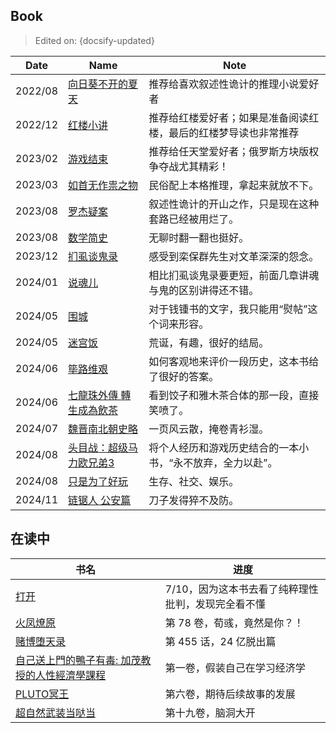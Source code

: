 ## Book

> Edited on: {docsify-updated}

Date | Name | Note
--- | --- | ---
2022/08 | [向日葵不开的夏天](https://book.douban.com/subject/26873412/) | 推荐给喜欢叙述性诡计的推理小说爱好者
2022/12 | [红楼小讲](https://book.douban.com/subject/1080314/) | 推荐给红楼爱好者；如果是准备阅读红楼，最后的红楼梦导读也非常推荐
2023/02 | [游戏结束](https://book.douban.com/subject/34983702/) | 推荐给任天堂爱好者；俄罗斯方块版权争夺战尤其精彩！
2023/03 | [如首无作祟之物](https://book.douban.com/subject/35406149/) | 民俗配上本格推理，拿起来就放不下。
2023/08 | [罗杰疑案](https://book.douban.com/subject/34985248/) | 叙述性诡计的开山之作，只是现在这种套路已经被用烂了。
2023/08 | [数学简史](https://book.douban.com/subject/27170478/) | 无聊时翻一翻也挺好。
2023/12 | [扪虱谈鬼录](https://book.douban.com/subject/27043530/) | 感受到栾保群先生对文革深深的怨念。
2024/01 | [说魂儿](https://book.douban.com/subject/27043532/) | 相比扪虱谈鬼录要更短，前面几章讲魂与鬼的区别讲得还不错。
2024/05 | [围城](https://book.douban.com/subject/27070488/) | 对于钱锺书的文字，我只能用“熨帖”这个词来形容。
2024/05 | [迷宫饭](https://book.douban.com/series/56013) | 荒诞，有趣，很好的结局。
2024/06 | [筚路维艰](https://book.douban.com/subject/26171466/) | 如何客观地来评价一段历史，这本书给了很好的答案。
2024/06 | [七龍珠外傳 轉生成為飲茶](https://book.douban.com/subject/30184970/) | 看到饺子和雅木茶合体的那一段，直接笑喷了。
2024/07 | [魏晋南北朝史略](https://book.douban.com/subject/27078666/) | 一页风云散，掩卷青衫湿。
2024/08 | [头目战：超级马力欧兄弟3](https://book.douban.com/subject/30288732/) | 将个人经历和游戏历史结合的一本小书，“永不放弃，全力以赴”。
2024/08 | [只是为了好玩](https://book.douban.com/subject/36303640/) | 生存、社交、娱乐。
2024/11 | [链锯人 公安篇](https://bgm.tv/subject/268279) | 刀子发得猝不及防。

## 在读中

书名 | 进度
--- | ---
[打开](https://book.douban.com/subject/30441530/) | 7/10，因为这本书去看了纯粹理性批判，发现完全看不懂
[火凤燎原](https://book.douban.com/series/13190) | 第 78 卷，荀彧，竟然是你？！
[赌博堕天录](https://book.douban.com/series/34762) | 第 455 话，24 亿脱出篇
[自己送上門的鴨子有毒: 加茂教授的人性經濟學課程](https://book.douban.com/subject/36291470/) | 第一卷，假装自己在学习经济学
[PLUTO冥王](https://book.douban.com/subject/36584896/) | 第六卷，期待后续故事的发展
[超自然武装当哒当](https://bgm.tv/subject/332250) | 第十九卷，脑洞大开